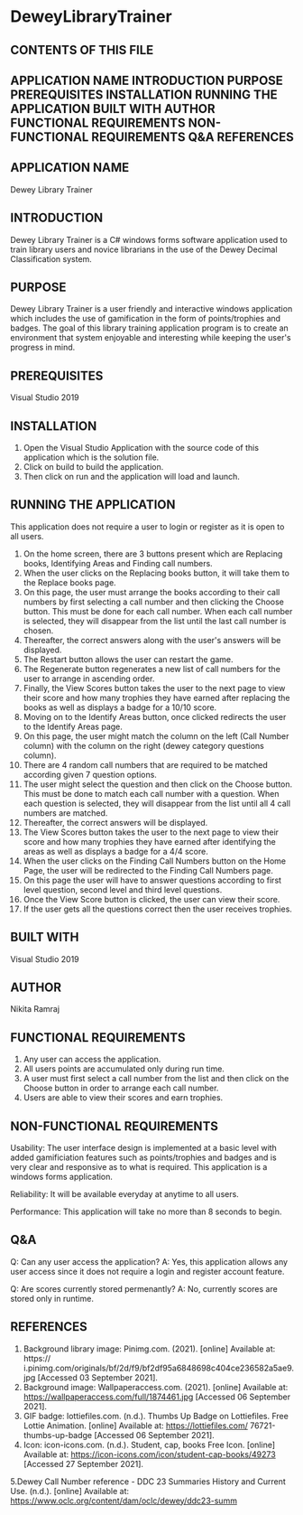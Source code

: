 # DeweyLibraryTrainer

CONTENTS OF THIS FILE
----------------------------------------------------------------------------------
APPLICATION NAME
INTRODUCTION
PURPOSE
PREREQUISITES
INSTALLATION
RUNNING THE APPLICATION
BUILT WITH
AUTHOR
FUNCTIONAL REQUIREMENTS
NON-FUNCTIONAL REQUIREMENTS
Q&A
REFERENCES
----------------------------------------------------------------------------------


APPLICATION NAME
----------------------------------------------------------------------------------
Dewey Library Trainer


INTRODUCTION
----------------------------------------------------------------------------------
Dewey Library Trainer is a C# windows forms software application used to train 
library users and novice librarians in the use of the Dewey Decimal Classification 
system.



PURPOSE
----------------------------------------------------------------------------------
Dewey Library Trainer is a user friendly and interactive windows application which
includes the use of gamification in the form of points/trophies and badges. The 
goal of this library training application program is to create an environment that 
system enjoyable and interesting while keeping the user's progress in mind. 




PREREQUISITES
----------------------------------------------------------------------------------
Visual Studio 2019



INSTALLATION
----------------------------------------------------------------------------------
1. Open the Visual Studio Application with the source code of this application 
which is the solution file.
2. Click on build to build the application.
3. Then click on run and the application will load and launch.



RUNNING THE APPLICATION
----------------------------------------------------------------------------------
This application does not require a user to login or register as it is open to all
users.

1. On the home screen, there are 3 buttons present which are Replacing books, 
Identifying Areas and Finding call numbers.
2. When the user clicks on the Replacing books button, it will take them to the
Replace books page.
3. On this page, the user must arrange the books according to their call numbers by
first selecting a call number and then clicking the Choose button. This must be done
for each call number. When each call number is selected, they will disappear from the 
list until the last call number is chosen.
4. Thereafter, the correct answers along with the user's answers will be displayed.
5. The Restart button allows the user can restart the game.
6. The Regenerate button regenerates a new list of call numbers for the user to 
arrange in ascending order.
7. Finally, the View Scores button takes the user to the next page to view their score
and how many trophies they have earned after replacing the books as well as displays a
badge for a 10/10 score. 
8. Moving on to the Identify Areas button, once clicked redirects the user to the 
Identify Areas page.
9. On this page, the user might match the column on the left (Call Number column) 
with the column on the right (dewey category questions column).
10. There are 4 random call numbers that are required to be matched according given 7 
question options. 
11. The user might select the question and then click on the Choose button. This must
be done to match each call number with a question. When each question is selected, 
they will disappear from the list until all 4 call numbers are matched.
12. Thereafter, the correct answers will be displayed. 
13. The View Scores button takes the user to the next page to view their score
and how many trophies they have earned after identifying the areas as well as displays 
a badge for a 4/4 score. 
14. When the user clicks on the Finding Call Numbers button on the Home Page, the user 
will be redirected to the Finding Call Numbers page.
15. On this page the user will have to answer questions according to first level
question, second level and third level questions.
16. Once the View Score button is clicked, the user can view their score.
17. If the user gets all the questions correct then the user receives trophies.

BUILT WITH
----------------------------------------------------------------------------------
Visual Studio 2019


AUTHOR
----------------------------------------------------------------------------------
Nikita Ramraj



FUNCTIONAL REQUIREMENTS
----------------------------------------------------------------------------------
1. Any user can access the application.
2. All users points are accumulated only during run time.
3. A user must first select a call number from the list and then click on the 
Choose button in order to arrange each call number.
4. Users are able to view their scores and earn trophies.


NON-FUNCTIONAL REQUIREMENTS
----------------------------------------------------------------------------------
Usability: The user interface design is implemented at a basic level with added
gamificiation features such as points/trophies and badges and is very 
clear and responsive as to what is required. This application is a windows forms
application.

Reliability: It will be available everyday at anytime to all users. 

Performance: This application will take no more than 8 seconds to begin. 



Q&A
----------------------------------------------------------------------------------
Q: Can any user access the application?
A: Yes, this application allows any user access since it does not require a login 
and register account feature.

Q: Are scores currently stored permenantly?
A: No, currently scores are stored only in runtime. 


REFERENCES
----------------------------------------------------------------------------------
1. Background library image: Pinimg.com. (2021). [online] Available at: https://
i.pinimg.com/originals/bf/2d/f9/bf2df95a6848698c404ce236582a5ae9.jpg 
[Accessed 03 September 2021].
2. Background image: Wallpaperaccess.com. (2021). [online] Available at: 
https://wallpaperaccess.com/full/1874461.jpg [Accessed 06 September  2021].
3. GIF badge: lottiefiles.com. (n.d.). Thumbs Up Badge on Lottiefiles. 
Free Lottie Animation. [online] Available at: https://lottiefiles.com/
76721-thumbs-up-badge [Accessed 06 September 2021].
4. Icon: icon-icons.com. (n.d.). Student, cap, books Free Icon. [online] 
Available at: https://icon-icons.com/icon/student-cap-books/49273 
[Accessed 27 September 2021].

5.Dewey Call Number reference - DDC 23 Summaries History and Current Use. (n.d.). 
[online] Available at: 
https://www.oclc.org/content/dam/oclc/dewey/ddc23-summ
